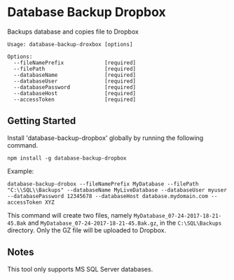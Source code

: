 # Database Backup Dropbox

Backups database and copies file to Dropbox


```
Usage: database-backup-droxbox [options]

Options:
  --fileNamePrefix             [required]
  --filePath                   [required]
  --databaseName               [required]
  --databaseUser               [required]
  --databasePassword           [required]
  --databaseHost               [required]
  --accessToken                [required]

```

## Getting Started

Install 'database-backup-dropbox' globally by running the following command.

`npm install -g database-backup-dropbox`

Example:

`database-backup-drobox --fileNamePrefix MyDatabase --filePath "C:\\SQL\\Backups" --databaseName MyLiveDatabase --databaseUser myuser --databasePassword 12345678 --databaseHost database.mydomain.com --accessToken XYZ`

This command will create two files, namely `MyDatabase_07-24-2017-18-21-45.Bak` and `MyDatabase_07-24-2017-18-21-45.Bak.gz`, in the `C:\SQL\Backups` directory. Only the GZ file will be uploaded to Dropbox.

## Notes

This tool only supports MS SQL Server databases.